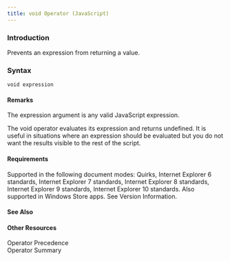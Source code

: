 ```yaml
---
title: void Operator (JavaScript)
---
```


### Introduction 

 Prevents an expression from returning a value.

### Syntax 

```
void expression
```

#### Remarks 

<div id="languageReferenceRemarksSection" class="section" name="collapseableSection" style="">
  <p xmlns:util="util">
    The <span class="parameter" sdata="paramReference">expression</span> argument is any valid JavaScript expression.
  </p>
  <p xmlns:util="util">
    The <span sdata="langKeyword" value="void"><span class="keyword">void</span></span> operator evaluates its expression and returns <span sdata="langKeyword" value="undefined"><span class=
    "keyword">undefined</span></span>. It is useful in situations where an expression should be evaluated but you do not want the results visible to the rest of the script.
  </p>
</div>

#### Requirements 

<div id="requirementsTitleSection" class="section" name="collapseableSection" style="">
  <p xmlns:util="util"></p>
  <p>
    Supported in the following document modes: Quirks, Internet Explorer 6 standards, Internet Explorer 7 standards, Internet Explorer 8 standards, Internet Explorer 9 standards, Internet Explorer 10
    standards. Also supported in Windows Store apps. See Version Information.
  </p>
</div>

#### See Also 

<div id="seeAlsoSection" class="section" name="collapseableSection" style="">
  <h4 class="subHeading">
    Other Resources
  </h4>
  <div class="seeAlsoStyle">
    <span sdata="link" xmlns:util="util">Operator Precedence</span>
  </div>
  <div class="seeAlsoStyle">
    <span sdata="link" xmlns:util="util">Operator Summary</span>
  </div>
</div>

